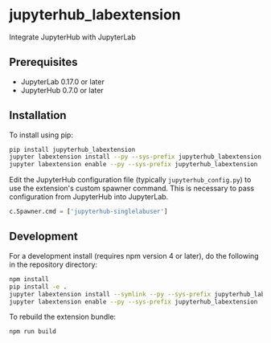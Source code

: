 # jupyterhub_labextension

Integrate JupyterHub with JupyterLab


## Prerequisites

* JupyterLab 0.17.0 or later
* JupyterHub 0.7.0 or later

## Installation

To install using pip:

```bash
pip install jupyterhub_labextension
jupyter labextension install --py --sys-prefix jupyterhub_labextension
jupyter labextension enable --py --sys-prefix jupyterhub_labextension
```

Edit the JupyterHub configuration file (typically ``jupyterhub_config.py``) to
use the extension's custom spawner command. This is necessary to pass
configuration from JupyterHub into JupyterLab.

```python
c.Spawner.cmd = ['jupyterhub-singlelabuser']
```

## Development

For a development install (requires npm version 4 or later), do the following in the repository directory:

```bash
npm install
pip install -e .
jupyter labextension install --symlink --py --sys-prefix jupyterhub_labextension
jupyter labextension enable --py --sys-prefix jupyterhub_labextension
```

To rebuild the extension bundle:

```bash
npm run build
```

